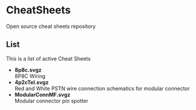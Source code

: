 # CheatSheets
Open source cheat sheets repository
## List
This is a list of active Cheat Sheets
* **8p8c.svgz**<br />
8P8C Wiring
* **4p2cTel.svgz**<br />
Red and White PSTN wire connection schematics for modular connector
* **ModularConnMF.svgz**<br />
Modular connector pin spotter
